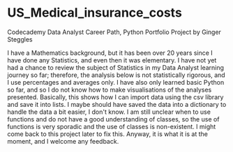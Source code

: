 # US_Medical_insurance_costs
 Codecademy Data Analyst Career Path, Python Portfolio Project
by Ginger Steggles

I have a Mathematics background, but it has been over 20 years since I have done any Statistics, and even then it was elementary. I have not yet had a chance to review the subject of Statistics in my Data Analyst learning journey so far;  therefore, the analysis below is not statistically rigorous, and I use percentages and averages only. I have also only learned basic Python so far, and so I do not know how to make visualisations of the analyses presented. Basically, this shows how I can import data using the csv library and save it into lists. I maybe should have saved the data into a dictionary to handle the data a bit easier, I don't know. I am still unclear when to use functions and do not have a good understanding of classes, so the use of functions is very sporadic and the use of classes is non-existent. I might come back to this project later to fix this. Anyway, it is what it is at the moment, and I welcome any feedback.